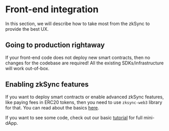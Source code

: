 # Front-end integration

In this section, we will describe how to take most from the zkSync to provide the best UX.

## Going to production rightaway

If your front-end code does not deploy new smart contracts, then no changes for the codebase are required! All the existing SDKs/infrastructure will work out-of-box.

## Enabling zkSync features

If you want to deploy smart contracts or enable advanced zkSync features, like paying fees in ERC20 tokens, then you need to use `zksync-web3` library for that. You can read about the basics [here](./features).

If you want to see some code, check out our basic [tutorial](../dev/tutorials/basic) for full mini-dApp.
